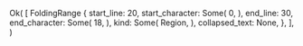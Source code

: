 Ok(
    [
        FoldingRange {
            start_line: 20,
            start_character: Some(
                0,
            ),
            end_line: 30,
            end_character: Some(
                18,
            ),
            kind: Some(
                Region,
            ),
            collapsed_text: None,
        },
    ],
)